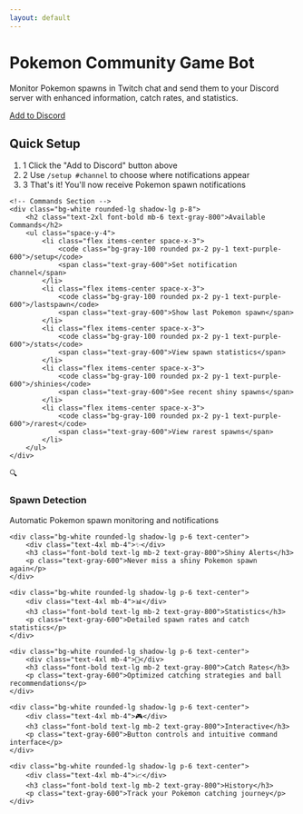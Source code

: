 ```yaml
---
layout: default
---
```


# Pokemon Community Game Bot

Monitor Pokemon spawns in Twitch chat and send them to your Discord server with enhanced information, catch rates, and statistics.

<a href="https://discord.com/api/oauth2/authorize?client_id=1341192170371285123&permissions=274878221312&scope=bot%20applications.commands" 
   class="button discord">Add to Discord</a>

<div class="grid md:grid-cols-2 gap-8 mb-16">
    <!-- Setup Section -->
    <div class="bg-white rounded-lg shadow-lg p-8">
        <h2 class="text-2xl font-bold mb-6 text-gray-800">Quick Setup</h2>
        <ol class="space-y-4 text-gray-600">
            <li class="flex items-start">
                <span class="flex items-center justify-center bg-purple-600 text-white rounded-full w-6 h-6 mt-0.5 mr-3">1</span>
                <span>Click the "Add to Discord" button above</span>
            </li>
            <li class="flex items-start">
                <span class="flex items-center justify-center bg-purple-600 text-white rounded-full w-6 h-6 mt-0.5 mr-3">2</span>
                <span>Use <code class="bg-gray-100 rounded px-2 py-1">/setup #channel</code> to choose where notifications appear</span>
            </li>
            <li class="flex items-start">
                <span class="flex items-center justify-center bg-purple-600 text-white rounded-full w-6 h-6 mt-0.5 mr-3">3</span>
                <span>That's it! You'll now receive Pokemon spawn notifications</span>
            </li>
        </ol>
    </div>

    <!-- Commands Section -->
    <div class="bg-white rounded-lg shadow-lg p-8">
        <h2 class="text-2xl font-bold mb-6 text-gray-800">Available Commands</h2>
        <ul class="space-y-4">
            <li class="flex items-center space-x-3">
                <code class="bg-gray-100 rounded px-2 py-1 text-purple-600">/setup</code>
                <span class="text-gray-600">Set notification channel</span>
            </li>
            <li class="flex items-center space-x-3">
                <code class="bg-gray-100 rounded px-2 py-1 text-purple-600">/lastspawn</code>
                <span class="text-gray-600">Show last Pokemon spawn</span>
            </li>
            <li class="flex items-center space-x-3">
                <code class="bg-gray-100 rounded px-2 py-1 text-purple-600">/stats</code>
                <span class="text-gray-600">View spawn statistics</span>
            </li>
            <li class="flex items-center space-x-3">
                <code class="bg-gray-100 rounded px-2 py-1 text-purple-600">/shinies</code>
                <span class="text-gray-600">See recent shiny spawns</span>
            </li>
            <li class="flex items-center space-x-3">
                <code class="bg-gray-100 rounded px-2 py-1 text-purple-600">/rarest</code>
                <span class="text-gray-600">View rarest spawns</span>
            </li>
        </ul>
    </div>
</div>

<!-- Features Grid -->
<div class="grid md:grid-cols-3 gap-8">
    <div class="bg-white rounded-lg shadow-lg p-6 text-center">
        <div class="text-4xl mb-4">🔍</div>
        <h3 class="font-bold text-lg mb-2 text-gray-800">Spawn Detection</h3>
        <p class="text-gray-600">Automatic Pokemon spawn monitoring and notifications</p>
    </div>
    
    <div class="bg-white rounded-lg shadow-lg p-6 text-center">
        <div class="text-4xl mb-4">✨</div>
        <h3 class="font-bold text-lg mb-2 text-gray-800">Shiny Alerts</h3>
        <p class="text-gray-600">Never miss a shiny Pokemon spawn again</p>
    </div>
    
    <div class="bg-white rounded-lg shadow-lg p-6 text-center">
        <div class="text-4xl mb-4">📊</div>
        <h3 class="font-bold text-lg mb-2 text-gray-800">Statistics</h3>
        <p class="text-gray-600">Detailed spawn rates and catch statistics</p>
    </div>
    
    <div class="bg-white rounded-lg shadow-lg p-6 text-center">
        <div class="text-4xl mb-4">🎯</div>
        <h3 class="font-bold text-lg mb-2 text-gray-800">Catch Rates</h3>
        <p class="text-gray-600">Optimized catching strategies and ball recommendations</p>
    </div>
    
    <div class="bg-white rounded-lg shadow-lg p-6 text-center">
        <div class="text-4xl mb-4">🎮</div>
        <h3 class="font-bold text-lg mb-2 text-gray-800">Interactive</h3>
        <p class="text-gray-600">Button controls and intuitive command interface</p>
    </div>
    
    <div class="bg-white rounded-lg shadow-lg p-6 text-center">
        <div class="text-4xl mb-4">📈</div>
        <h3 class="font-bold text-lg mb-2 text-gray-800">History</h3>
        <p class="text-gray-600">Track your Pokemon catching journey</p>
    </div>
</div>
